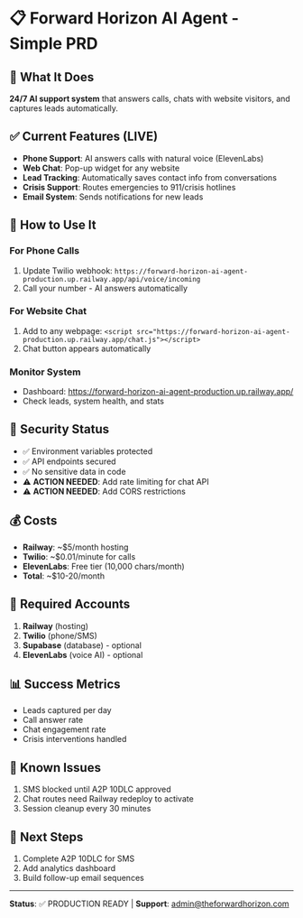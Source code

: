 # 📋 Forward Horizon AI Agent - Simple PRD

## 🎯 What It Does
**24/7 AI support system** that answers calls, chats with website visitors, and captures leads automatically.

## ✅ Current Features (LIVE)
- **Phone Support**: AI answers calls with natural voice (ElevenLabs)
- **Web Chat**: Pop-up widget for any website
- **Lead Tracking**: Automatically saves contact info from conversations
- **Crisis Support**: Routes emergencies to 911/crisis hotlines
- **Email System**: Sends notifications for new leads

## 🔧 How to Use It

### For Phone Calls
1. Update Twilio webhook: `https://forward-horizon-ai-agent-production.up.railway.app/api/voice/incoming`
2. Call your number - AI answers automatically

### For Website Chat
1. Add to any webpage: `<script src="https://forward-horizon-ai-agent-production.up.railway.app/chat.js"></script>`
2. Chat button appears automatically

### Monitor System
- Dashboard: https://forward-horizon-ai-agent-production.up.railway.app/
- Check leads, system health, and stats

## 🚨 Security Status
- ✅ Environment variables protected
- ✅ API endpoints secured
- ✅ No sensitive data in code
- ⚠️ **ACTION NEEDED**: Add rate limiting for chat API
- ⚠️ **ACTION NEEDED**: Add CORS restrictions

## 💰 Costs
- **Railway**: ~$5/month hosting
- **Twilio**: ~$0.01/minute for calls
- **ElevenLabs**: Free tier (10,000 chars/month)
- **Total**: ~$10-20/month

## 🔑 Required Accounts
1. **Railway** (hosting)
2. **Twilio** (phone/SMS)
3. **Supabase** (database) - optional
4. **ElevenLabs** (voice AI) - optional

## 📊 Success Metrics
- Leads captured per day
- Call answer rate
- Chat engagement rate
- Crisis interventions handled

## 🐛 Known Issues
1. SMS blocked until A2P 10DLC approved
2. Chat routes need Railway redeploy to activate
3. Session cleanup every 30 minutes

## 🚀 Next Steps
1. Complete A2P 10DLC for SMS
2. Add analytics dashboard
3. Build follow-up email sequences

---
**Status**: ✅ PRODUCTION READY | **Support**: admin@theforwardhorizon.com